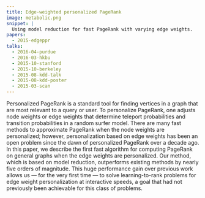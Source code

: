 ```yaml
---
title: Edge-weighted personalized PageRank
image: metabolic.png
snippet: |
  Using model reduction for fast PageRank with varying edge weights.
papers:
  - 2015-edgeppr
talks:
  - 2016-04-purdue
  - 2016-03-hkbu
  - 2015-10-stanford
  - 2015-10-berkeley
  - 2015-08-kdd-talk
  - 2015-08-kdd-poster
  - 2015-03-scan
---
```


Personalized PageRank is a standard tool for finding vertices in a graph
that are most relevant to a query or user. To personalize PageRank, one
adjusts node weights or edge weights that determine teleport
probabilities and transition probabilities in a random surfer model.
There are many fast methods to approximate PageRank when the node
weights are personalized; however, personalization based on edge weights
has been an open problem since the dawn of personalized PageRank over a
decade ago. In this paper, we describe the first fast algorithm for
computing PageRank on general graphs when the edge weights are
personalized. Our method, which is based on model reduction, outperforms
existing methods by nearly five orders of magnitude. This huge
performance gain over previous work allows us — for the very first time —
to solve learning-to-rank problems for edge weight personalization at
interactive speeds, a goal that had not previously been achievable for
this class of problems.
